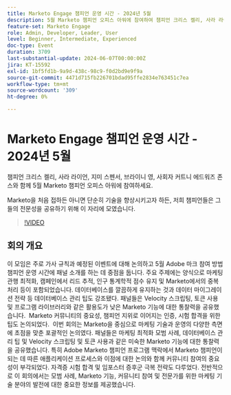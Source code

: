 ```yaml
---
title: Marketo Engage 챔피언 운영 시간 - 2024년 5월
description: 5월 Marketo 챔피언 오피스 아워에 참여하여 챔피언 크리스 켈리, 사라 라이언, 지미 스펜서, 브리니 영, 모더레이터인 커트니 에드워즈 존스와 함께하십시오.Marketo을 처음 접하거나 기술을 향상시키고자 하는 경우 저희 챔피언들이 전문 지식을 공유하고자 합니다.
feature-set: Marketo Engage
role: Admin, Developer, Leader, User
level: Beginner, Intermediate, Experienced
doc-type: Event
duration: 3709
last-substantial-update: 2024-06-07T00:00:00Z
jira: KT-15592
exl-id: 1bf5fd1b-9a9d-438c-98c9-f0d2bd9e9f9a
source-git-commit: 4471d715fb226701bdad95ffe2834e763451c7ea
workflow-type: tm+mt
source-wordcount: '309'
ht-degree: 0%

---
```


# Marketo Engage 챔피언 운영 시간 - 2024년 5월

챔피언 크리스 켈리, 사라 라이언, 지미 스펜서, 브라이니 영, 사회자 커트니 에드워즈 존스와 함께 5월 Marketo 챔피언 오피스 아워에 참여하세요.

Marketo을 처음 접하든 아니면 단순히 기술을 향상시키고자 하든, 저희 챔피언들은 그들의 전문성을 공유하기 위해 이 자리에 모였습니다.

>[!VIDEO](https://video.tv.adobe.com/v/3429357/?learn=on)

## 회의 개요

이 모임은 주로 가사 규칙과 예정된 이벤트에 대해 논의하고 5월 Adobe 마크 참여 방법 챔피언 운영 시간에 패널 소개를 하는 데 중점을 둡니다. 주요 주제에는 양식으로 마케팅 관행 최적화, 캠페인에서 리드 추적, 인구 통계학적 점수 유지 및 Marketo에서의 중복 처리 등이 포함되었습니다. 데이터베이스를 깔끔하게 유지하는 것과 데이터 마이그레이션 전략 등 데이터베이스 관리 팁도 강조됐다. 패널들은 Velocity 스크립팅, 토큰 사용 및 프로그램 라이브러리와 같은 활용도가 낮은 Marketo 기능에 대한 통찰력을 공유했습니다. &#x200B; Marketo 커뮤니티의 중요성, 챔피언 지위로 이어지는 인증, 시험 합격을 위한 팁도 논의되었다. &#x200B; 이번 회의는 Marketo을 중심으로 마케팅 기술과 운영의 다양한 측면에 초점을 맞춘 포괄적인 논의였다. 패널들은 마케팅 최적화 모범 사례, 데이터베이스 관리 팁 및 Velocity 스크립팅 및 토큰 사용과 같은 미숙한 Marketo 기능에 대한 통찰력을 공유했습니다. 특히 Adobe Marketo 챔피언 프로그램 맥락에서 Marketo 챔피언이 되는 데 따른 애플리케이션 프로세스와 이점에 대한 논의와 함께 커뮤니티 참여의 중요성이 부각되었다. 자격증 시험 합격 및 임포스터 증후군 극복 전략도 다루었다. 전반적으로 이 회의에서는 모범 사례, Marketo 기능, 커뮤니티 참여 및 전문가를 위한 마케팅 기술 분야의 발전에 대한 중요한 정보를 제공했습니다.
